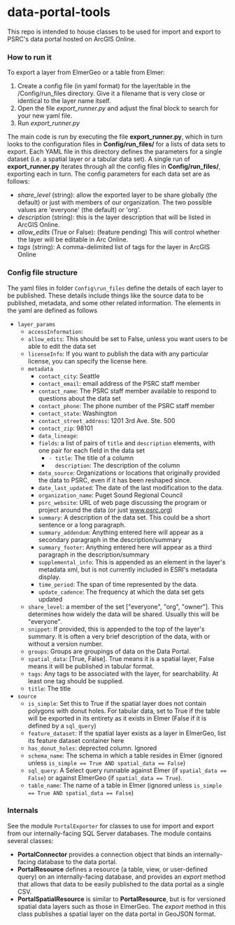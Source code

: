 # data-portal-tools

This repo is intended to house classes to be used for import and export to PSRC's data portal hosted on ArcGIS Online.  

### How to run it ###

To export a layer from ElmerGeo or a table from Elmer:
1. Create a config file (in yaml format) for the layer/table in the /Config/run_files directory.  Give it a filename that is very close or identical to the layer name itself.
1. Open the file _export_runner.py_ and adjust the final block to search for your new yaml file. 
1. Run _export_runner.py_

The main code is run by executing the file __export_runner.py__, which in turn looks to the configuration files in  __Config/run_files/__ for a lists of data sets to export.  Each YAML file in this directory defines the parameters for a single dataset (i.e. a spatial layer or a tabular data set).  A single run of __export_runner.py__ iterates through all the config files in __Config/run_files/__, exporting each in turn.  The config parameters for each data set are as follows:
*  _share_level_ (string): allow the exported layer to be share globally (the default) or just with members of our organization.  The two possible values are 'everyone' (the default) or 'org'.
* _description_ (string): this is the layer description that will be listed in ArcGIS Online.
* _allow_edits_ (True or False): (feature pending) This will control whether the layer will be editable in Arc Online. 
* _tags_ (string): A comma-delimited list of tags for the layer in ArcGIS Online

### Config file structure ###

The yaml files in folder `Config\run_files` define the details of each layer to be published.  These details include things like the source data to be published, metadata, and some other related information.  The elements in the yaml are defined as follows

- `layer_params`
  - `accessInformation`:
  - `allow_edits`: This should be set to False, unless you want users to be able to edit the data set
  - `licenseInfo`: If you want to publish the data with any particular license, you can specify the license here. 
  - `metadata`
    - `contact_city`:  Seattle
    - `contact_email`: email address of the PSRC staff member
    - `contact_name`:  The PSRC staff member available to respond to questions about the data set
    - `contact_phone`:  The phone number of the PSRC staff member 
    - `contact_state`:  Washington
    - `contact_street_address`:  1201 3rd Ave. Ste. 500
    - `contact_zip`: 98101
    - `data_lineage`:
    - `fields`: a list of pairs of `title` and  `description` elements, with one pair for each field in the data set
        - `- title`: The title of a column
        - `  description`: The description of the column
    - `data_source`: Organizations or locations that originally provided the data to PSRC, even if it has been reshaped since.
    - `date_last_updated`:  The date of the last modification to the data. 
    - `organization_name`: Puget Sound Regional Council
    - `psrc_website`: URL of web page discussing the program or project around the data (or just www.psrc.org)
    - `summary`: A description of the data set.  This could be a short sentence or a long paragraph.
    - `summary_addendum`:  Anything entered here will appear as a secondary paragraph in the description/summary
    - `summary_footer`: Anything entered here will appear as a third paragraph in the description/summary
    - `supplemental_info`: This is appended as an element in the layer's metadata xml, but is not currently included in ESRI's metadata display.  
    - `time_period`: The span of time represented by the data.  
    - `update_cadence`: The frequency at which the data set gets updated
  - `share_level`: a member of the set ["everyone", "org", "owner"].  This determines how widely the data will be shared.  Usually this will be "everyone".
  - `snippet`: If provided, this is appended to the top of the layer's summary.  It is often a very brief description of the data, with or without a version number.
  - `groups`: Groups are groupings of data on the Data Portal.
  - `spatial_data`: [True, False].  True means it is a spatial layer, False means it will be published in tabular format.
  - `tags`: Any tags to be associated with the layer, for searchability.  At least one tag should be supplied. 
  - `title`: The title
- `source`
  - `is_simple`: Set this to True if the spatial layer does not contain polygons with donut holes.  For tabular data, set to True if the table will be exported in its entirety as it exists in Elmer (False if it is defined by a `sql_query`)
  - `feature_dataset`: If the spatial layer exists as a layer in ElmerGeo, list its feature dataset container here
  - `has_donut_holes`: deprected column.  Ignored
  - `schema_name`: The schema in which a table resides in Elmer (ignored unless `is_simple == True AND spatial_data == False`)
  - `sql_query`: A Select query runnable against Elmer (if `spatial_data == False`) or against ElmerGeo (if `spatial_data == True`).
  - `table_name`: The name of a table in Elmer (ignored unless `is_simple == True AND spatial_data == False`)



### Internals ###
See the module `PortalExporter` for classes to use for import and export from our internally-facing SQL Server databases.  The module contains several classes:
 * __PortalConnector__ provides a connection object that binds an internally-facing database to the data portal.
 * __PortalResource__ defines a resource (a table, view, or user-defined query) on an internally-facing database, and provides an *export* method that allows that data to be easily published to the data portal as a single CSV.
 * __PortalSpatialResource__ is similar to __PortalResource__, but is for versioned spatial data layers such as those in ElmerGeo.  The *export* method in this class publishes a spatial layer on the data portal in GeoJSON format.

